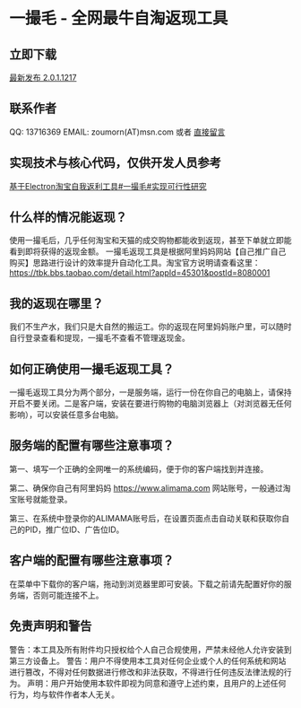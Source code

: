一撮毛 - 全网最牛自淘返现工具
===

立即下载
---
[最新发布 2.0.1.1217](https://github.com/zoumorn/tkreborn/releases/download/2.0.1.1217/tkreborn-win32-x64-2.0.1.1217.zip)

联系作者
---
QQ: 13716369  EMAIL: zoumorn(AT)msn.com  或者 [直接留言](https://github.com/zoumorn/tkreborn/issues/new)

实现技术与核心代码，仅供开发人员参考
---
[基于Electron淘宝自我返利工具#一撮毛#实现可行性研究](https://zhuanlan.zhihu.com/p/94660663)

什么样的情况能返现？
---
使用一撮毛后，几乎任何淘宝和天猫的成交购物都能收到返现，甚至下单就立即能看到即将获得的返现金额。
一撮毛返现工具是根据阿里妈妈网站【自己推广自己购买】思路进行设计的效率提升自动化工具。淘宝官方说明请查看这里：https://tbk.bbs.taobao.com/detail.html?appId=45301&postId=8080001

我的返现在哪里？
---
我们不生产水，我们只是大自然的搬运工。你的返现在阿里妈妈账户里，可以随时自行登录查看和提现，一撮毛不查看不管理返现金。

如何正确使用一撮毛返现工具？
---
一撮毛返现工具分为两个部分，一是服务端，运行一份在你自己的电脑上，请保持开启不要关闭。二是客户端，安装在要进行购物的电脑浏览器上（对浏览器无任何影响），可以安装任意多台电脑。

服务端的配置有哪些注意事项？
---
第一、填写一个正确的全网唯一的系统编码，便于你的客户端找到并连接。

第二、确保你自己有阿里妈妈 https://www.alimama.com 网站账号，一般通过淘宝账号就能登录。

第三、在系统中登录你的ALIMAMA账号后，在设置页面点击自动关联和获取你自己的PID，推广位ID、广告位ID。

客户端的配置有哪些注意事项？
---
在菜单中下载你的客户端，拖动到浏览器里即可安装。下载之前请先配置好你的服务端，否则可能连接不上。


免责声明和警告
---
警告：本工具及所有附件均只授权给个人自己合规使用，严禁未经他人允许安装到第三方设备上。
警告：用户不得使用本工具对任何企业或个人的任何系统和网站进行篡改，不得对任何数据进行修改和非法获取，不得进行任何违反法律法规的行为。
声明：用户开始使用本软件即视为同意和遵守上述约束，且用户的上述任何行为，均与软件作者本人无关。
